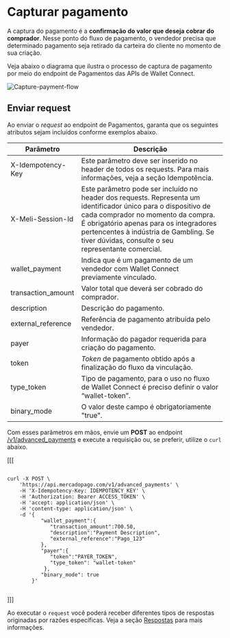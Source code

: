 # Capturar pagamento

A captura do pagamento é a **confirmação do valor que deseja cobrar do comprador**. Nesse ponto do fluxo de pagamento, o vendedor precisa que determinado pagamento seja retirado da carteira do cliente no momento de sua criação.

Veja abaixo o diagrama que ilustra o processo de captura de pagamento por meio do endpoint de Pagamentos das APIs de Wallet Connect.

![Capture-payment-flow](/images/wallet-connect/captured-payment.pt.png)

## Enviar request

Ao enviar o _request_ ao endpoint de Pagamentos, garanta que os seguintes atributos sejam incluídos conforme exemplos abaixo.

| Parâmetro  | Descrição  |
| --- | --- |
| X-Idempotency-Key  | Este parâmetro deve ser inserido no header de todos os requests. Para mais informações, veja a seção Idempotência. |
| X-Meli-Session-Id | Este parâmetro pode ser incluído no header dos requests. Representa um identificador único para o dispositivo de cada comprador no momento da compra. É obrigatório apenas para os integradores pertencentes à indústria de Gambling. Se tiver dúvidas, consulte o seu representante comercial. |
| wallet_payment | Indica que é um pagamento de um vendedor com Wallet Connect previamente vinculado. |
| transaction_amount  | Valor total que deverá ser cobrado do comprador. |
| description  | Descrição do pagamento. |
| external_reference  | Referência de pagamento atribuída pelo vendedor. |
| payer  | Informação do pagador requerida para criação do pagamento. |
| token  | _Token_ de pagamento obtido após a finalização do fluxo da vinculação. |
| type_token  | Tipo de pagamento, para o uso no fluxo de Wallet Connect é preciso definir o valor “wallet-token”. |
| binary_mode  | O valor deste campo é obrigatoriamente "true". |

Com esses parâmetros em mãos, envie um **POST** ao endpoint [/v1/advanced_payments](/developers/pt/reference/wallet_connect/_advanced_payments/post) e execute a requisição ou, se preferir, utilize o `curl` abaixo.

[[[
```curl

curl -X POST \
    'https://api.mercadopago.com/v1/advanced_payments' \
    -H 'X-Idempotency-Key: IDEMPOTENCY_KEY' \
    -H 'Authorization: Bearer ACCESS_TOKEN' \
    -H 'accept: application/json' \
    -H 'content-type: application/json' \
    -d '{
           "wallet_payment":{
              "transaction_amount":700.50,
              "description":"Payment Description",
              "external_reference":"Pago_123"     
           },
           "payer":{
              "token":"PAYER_TOKEN",
              "type_token": "wallet-token"
            },
           "binary_mode": true
        }'


```
]]]

Ao executar o `request` você poderá receber diferentes tipos de respostas originadas por razões específicas. Veja a seção [Respostas](/developers/pt/docs/wallet-connect/advanced-payments/capture-payment/returns) para mais informações.